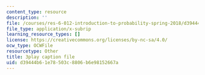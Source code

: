 ```yaml
---
content_type: resource
description: ''
file: /courses/res-6-012-introduction-to-probability-spring-2018/d39444b61e78503c8806b6e98152667a_11iF2ovjKOg.vtt
file_type: application/x-subrip
learning_resource_types: []
license: https://creativecommons.org/licenses/by-nc-sa/4.0/
ocw_type: OCWFile
resourcetype: Other
title: 3play caption file
uid: d39444b6-1e78-503c-8806-b6e98152667a
---
```


